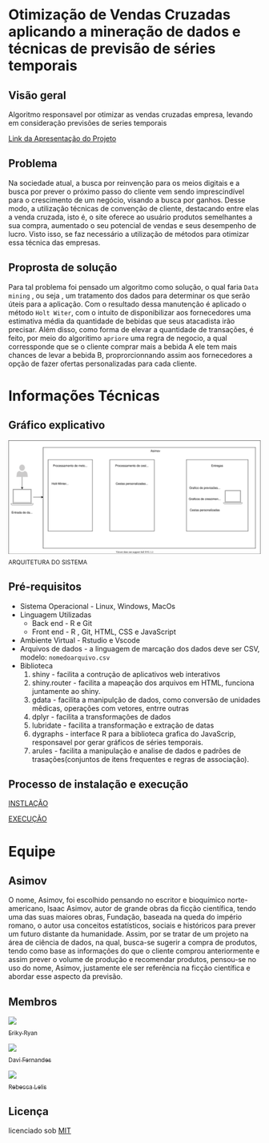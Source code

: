 # Otimização de Vendas Cruzadas aplicando a mineração de dados e técnicas de previsão de séries temporais

## Visão geral
Algoritmo responsavel por otimizar as vendas cruzadas empresa, levando em consideração previsões de series temporais

[Link da Apresentação do Projeto](https://www.canva.com/design/DAEtw5uzZFo/tWwnz8HMQsGlFXBVmPkRkg/view?utm_content=DAEtw5uzZFo&utm_campaign=designshare&utm_medium=link&utm_source=homepage_design_menu)

## Problema
Na sociedade atual, a busca por reinvenção para os meios digitais e a busca por prever o próximo passo do cliente vem sendo imprescindível para o crescimento de um negócio, visando a busca por ganhos. Desse modo, a  utilização técnicas de convenção de cliente, destacando entre elas a venda cruzada, isto é, o site oferece ao usuário produtos semelhantes a sua compra, aumentado o seu potencial de vendas e seus desempenho de lucro. Visto isso, se faz necessário a utilização de métodos para otimizar essa técnica das empresas.

## Proprosta de solução
Para tal problema foi pensado um algoritmo como solução,  o qual faria `Data mining` , ou seja , um tratamento dos dados para determinar os que serão úteis para a aplicação. Com o resultado dessa manutenção é aplicado o método `Holt Witer`, com o intuito de disponibilizar aos fornecedores uma estimativa média da quantidade de bebidas que seus atacadista irão precisar. Além disso, como forma de elevar a quantidade de transações, é feito, por meio do algoritimo `apriore` uma regra de negocio, a qual corressponde que se o cliente comprar mais a bebida A ele tem mais chances de levar a bebida B, proprorcionnando assim aos fornecedores a opção de fazer ofertas personalizadas para cada cliente.

# Informações Técnicas
## Gráfico explicativo
<img src = "https://github.com/erikyryan/ambev-hackathon/blob/main/tutorial/Arquitetura.svg" width="1000"><br><sub>ARQUITETURA DO SISTEMA</sub>

## Pré-requisitos
* Sistema Operacional - Linux, Windows, MacOs
* Linguagem Utilizadas 
    * Back end - R e Git
    * Front end - R , Git, HTML, CSS e JavaScript
* Ambiente Virtual - Rstudio e Vscode
* Arquivos de dados - a linguagem de marcação dos dados deve ser CSV, modelo: `nomedoarquivo.csv`
* Biblioteca 
  1. shiny - facilita a contrução de aplicativos web interativos
  2. shiny.router - facilita a mapeação dos arquivos em HTML, funciona juntamente ao shiny.
  3. gdata - facilita a manipulção de dados, como conversão de unidades mêdicas, operações com vetores, entrre outras
  4. dplyr - facilita a transformações de dados
  5. lubridate - facilita a transformação e extração de datas
  6. dygraphs - interface R para a biblioteca grafica do JavaScrip, responsavel por gerar gráficos de séries temporais.
  7. arules - facilita a manipulação e analise de dados e padrões de trasações(conjuntos de itens frequentes e regras de associação).

## Processo de instalação e execução
[INSTLAÇÃO](https://github.com/erikyryan/ambev-hackathon/blob/main/tutorial/README.md)

[EXECUÇÃO](https://github.com/erikyryan/ambev-hackathon/blob/main/tutorial/README.md)


# Equipe

## Asimov

O nome, Asimov, foi escolhido pensando no escritor e bioquímico norte-americano, Isaac Asimov, autor de grande obras da ficção científica, tendo uma das suas maiores obras, Fundação, baseada na queda do império romano, o autor usa conceitos estatísticos, sociais e históricos para prever um futuro distante da humanidade. Assim, por se tratar de um projeto na área de ciência de dados, na qual, busca-se sugerir a compra de produtos, tendo como base as informações do que o cliente comprou anteriormente e assim prever o volume de produção e recomendar produtos, pensou-se no uso do nome, Asimov, justamente ele ser referência na ficção científica e abordar esse aspecto da previsão.

## Membros
 [<img src = "https://avatars.githubusercontent.com/u/62263916?v=4" width="115"><br><sub>Eriky Ryan</sub>](https://github.com/erikyryan) 
 
 [<img src = "https://avatars.githubusercontent.com/u/57471802?v=4" width="115"><br><sub>Davi Fernandes</sub>](https://github.com/Davizex)
 
 [<img src = "https://avatars.githubusercontent.com/u/82542224?v=4" width="115"><br><sub>Rebecca Lelis</sub>](https://github.com/LopesRebecca)



## Licença

licenciado sob [MIT](https://github.com/erikyryan/trabalho-de-poo/blob/main/LICENSE)
